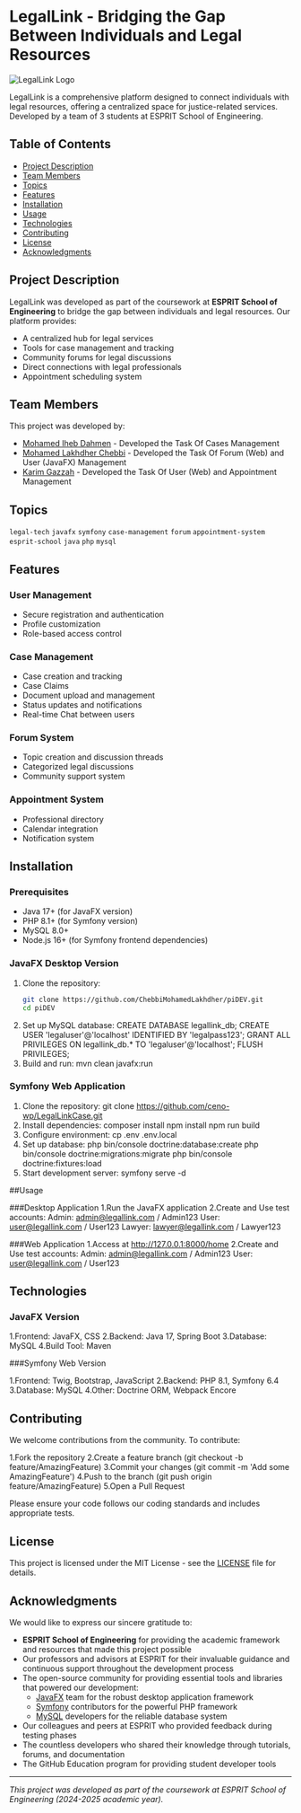 # LegalLink - Bridging the Gap Between Individuals and Legal Resources

![LegalLink Logo]([https://looka.com/s/211159504](https://gyazo.com/4e383ff33d77d330c14d8685fc5143b4))

LegalLink is a comprehensive platform designed to connect individuals with legal resources, offering a centralized space for justice-related services. Developed by a team of 3 students at ESPRIT School of Engineering.

## Table of Contents
- [Project Description](#project-description)
- [Team Members](#team-members)
- [Topics](#topics)
- [Features](#features)
- [Installation](#installation)
- [Usage](#usage)
- [Technologies](#technologies)
- [Contributing](#contributing)
- [License](#license)
- [Acknowledgments](#acknowledgments)

## Project Description
LegalLink was developed as part of the coursework at **ESPRIT School of Engineering** to bridge the gap between individuals and legal resources. Our platform provides:

- A centralized hub for legal services
- Tools for case management and tracking
- Community forums for legal discussions
- Direct connections with legal professionals
- Appointment scheduling system

## Team Members
This project was developed by:
- [Mohamed Iheb Dahmen](https://github.com/ceno-wp) - Developed the Task Of Cases Management  
- [Mohamed Lakhdher Chebbi](https://github.com/ChebbiMohamedLakhdher) - Developed the Task Of Forum (Web) and User (JavaFX) Management 
- [Karim Gazzah](https://github.com/karimgazzah) - Developed the Task Of User (Web) and Appointment Management 

## Topics
`legal-tech` `javafx` `symfony` `case-management` `forum` `appointment-system` `esprit-school` `java` `php` `mysql`

## Features
### User Management
- Secure registration and authentication
- Profile customization
- Role-based access control

### Case Management
- Case creation and tracking
- Case Claims
- Document upload and management
- Status updates and notifications
- Real-time Chat between users

### Forum System
- Topic creation and discussion threads
- Categorized legal discussions
- Community support system

### Appointment System
- Professional directory
- Calendar integration
- Notification system

## Installation


### Prerequisites
- Java 17+ (for JavaFX version)
- PHP 8.1+ (for Symfony version)
- MySQL 8.0+
- Node.js 16+ (for Symfony frontend dependencies)

### JavaFX Desktop Version
1. Clone the repository:
   ```bash
   git clone https://github.com/ChebbiMohamedLakhdher/piDEV.git
   cd piDEV
2. Set up MySQL database:
   CREATE DATABASE legallink_db;
   CREATE USER 'legaluser'@'localhost' IDENTIFIED BY 'legalpass123';
   GRANT ALL PRIVILEGES ON legallink_db.* TO 'legaluser'@'localhost';
   FLUSH PRIVILEGES;
3. Build and run:
   mvn clean javafx:run

### Symfony Web Application
1. Clone the repository:
   git clone https://github.com/ceno-wp/LegalLinkCase.git
2. Install dependencies:
   composer install
   npm install
   npm run build 
3. Configure environment:
   cp .env .env.local
4. Set up database:
   php bin/console doctrine:database:create
   php bin/console doctrine:migrations:migrate
   php bin/console doctrine:fixtures:load
5. Start development server:
   symfony serve -d

##Usage

###Desktop Application
1.Run the JavaFX application
2.Create and Use test accounts:
   Admin: admin@legallink.com / Admin123
   User: user@legallink.com / User123
   Lawyer: lawyer@legallink.com / Lawyer123

###Web Application
1.Access at http://127.0.0.1:8000/home
2.Create and Use test accounts:
   Admin: admin@legallink.com / Admin123
   User: user@legallink.com / User123

## Technologies
### JavaFX Version

1.Frontend: JavaFX, CSS
2.Backend: Java 17, Spring Boot
3.Database: MySQL
4.Build Tool: Maven

###Symfony Web Version

1.Frontend: Twig, Bootstrap, JavaScript
2.Backend: PHP 8.1, Symfony 6.4
3.Database: MySQL
4.Other: Doctrine ORM, Webpack Encore
## Contributing
We welcome contributions from the community. To contribute:

1.Fork the repository
2.Create a feature branch (git checkout -b feature/AmazingFeature)
3.Commit your changes (git commit -m 'Add some AmazingFeature')
4.Push to the branch (git push origin feature/AmazingFeature)
5.Open a Pull Request

Please ensure your code follows our coding standards and includes appropriate tests.

## License
This project is licensed under the MIT License - see the [LICENSE](LICENSE) file for details.


## Acknowledgments

We would like to express our sincere gratitude to:

- **ESPRIT School of Engineering** for providing the academic framework and resources that made this project possible
- Our professors and advisors at ESPRIT for their invaluable guidance and continuous support throughout the development process
- The open-source community for providing essential tools and libraries that powered our development:
  - [JavaFX](https://openjfx.io/) team for the robust desktop application framework
  - [Symfony](https://symfony.com/) contributors for the powerful PHP framework
  - [MySQL](https://www.mysql.com/) developers for the reliable database system
- Our colleagues and peers at ESPRIT who provided feedback during testing phases
- The countless developers who shared their knowledge through tutorials, forums, and documentation
- The GitHub Education program for providing student developer tools

---

*This project was developed as part of the coursework at ESPRIT School of Engineering (2024-2025 academic year).*
